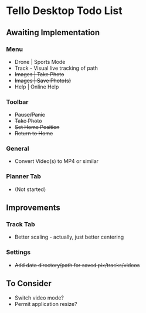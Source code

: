 # Tello Desktop Todo List

## Awaiting Implementation

### Menu

* Drone | Sports Mode
* Track - Visual live tracking of path
* ~~Images | Take Photo~~
* ~~Images | Save Photo(s)~~
* Help | Online Help

### Toolbar
* ~~Pause/Panic~~
* ~~Take Photo~~
* ~~Set Home Position~~
* ~~Return to Home~~

### General
* Convert Video(s) to MP4 or similar
  
### Planner Tab
* (Not started)

## Improvements

### Track Tab
* Better scaling - actually, just better centering

### Settings
* ~~Add data directory/path for saved pix/tracks/videos~~

## To Consider
* Switch video mode?
* Permit application resize?